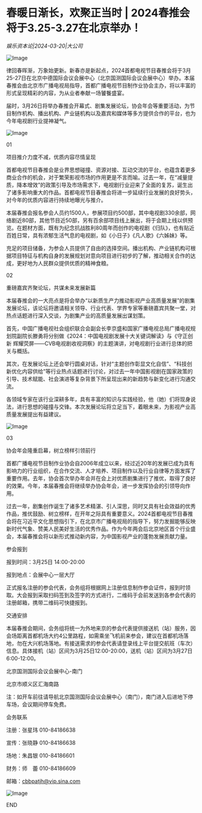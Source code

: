 # 春暖日渐长，欢聚正当时 | 2024春推会将于3.25-3.27在北京举办！

*娱乐资本论|2024-03-20|大公司*

![Image](https://p3-sign.toutiaoimg.com/tos-cn-i-6w9my0ksvp/78099426a9ef4b72ab8b073647236deb~tplv-tt-shrink:640:0.image?lk3s=06827d14&traceid=2024032019105212805669B7AA7DC80534&x-expires=2147483647&x-signature=CymxnPruicY28QV4xR8SPhJW8%2Bw%3D)

律回春晖渐，万象始更新。新春亦是新起点，2024首都电视节目春推会将于3月25-27日在北京中德国际会议会展中心（北京国测国际会议会展中心）举办。本届春推会由北京市广播电视局指导，首都广播电视节目制作业协会主办，将以丰富的形式呈现精彩的内容，为从业者奉献一场饕餮盛宴。

届时，3月26日将举办春推会开幕式、剧集发展论坛，协会年会等重要活动，为节目制作机构、播出机构、产业链机构以及嘉宾和媒体等多方提供合作的平台，也为今年电视剧行业提神凝气。

![Image](https://p26-sign.toutiaoimg.com/tos-cn-i-6w9my0ksvp/f15740d3ce2d4a429e777a1babe1420c~tplv-tt-shrink:640:0.image?lk3s=06827d14&traceid=2024032019105212805669B7AA7DC80534&x-expires=2147483647&x-signature=O%2BGmmNamOlTIhB9UU1QVP4sYzFg%3D)

01

项目推介力度不减，优质内容尽情呈现

首都电视节目春推会是业界思想碰撞、资源对接、互动交流的平台，也蕴含着更多商业合作的机会，对于繁荣影视市场的作用更是不言而喻。过去一年，在“减量提质，降本增效”的政策引导及市场需求下，电视剧行业迎来了全面的复苏，诞生出了诸多影响重大的作品。首都电视节目春推会将进一步延续行业发展的良好势头，对今年的优质内容进行持续地曝光与推介。

本届春推会报名参会人员约1500人，参展项目约500部，其中电视剧330余部，网络剧近80部，其他节目近50部，另有百余部项目线上展出，将于会期上线以供预览。在题材方面，既有为纪念抗战胜利80周年而创作的电视剧《归队》，也有贴近百姓日常，具有浓郁生活气息的电视剧，如《小日子》《凡人歌》《六姊妹》等。

充足的项目储备，为参会人员提供了自由的选择空间。播出机构、产业链机构可根据项目特征与机构自身的发展规划对意向项目进行初步的了解，推动相关合作的达成，更好地为人民群众提供优质的精神食粮。

02

重磅嘉宾齐聚论坛，共谋未来发展新篇

本届春推会的一大亮点是将会举办“以新质生产力推动影视产业高质量发展”的剧集发展论坛，该论坛将邀请相关领导、行业代表、学界专家等重磅嘉宾共聚一堂，对热点话题进行深入交谈，为剧集产业的高质量发展出谋划策。

首先，中国广播电视社会组织联合会副会长李京盛和国家广播电视总局广播电视规划院副院长滕勇将分别做《2024：中国电视剧发展十大关键词解读》与《守正创新 辉耀荧屏——CVB电视剧收视洞察》的主题演讲，对电视剧行业进行总体的把关与概括。

其次，在发展论坛上还会举行圆桌对话，针对“主题创作彰显文化自信”、“科技创新优化内容供给”等行业热点话题进行讨论，对过去一年中国影视剧在国家政策的引导、技术赋能、社会演进等复杂背景下所呈现出来的新趋势与新变化进行沟通交流。

各领域专家在该行业深耕多年，具有丰富的知识与实践经验，他（她）们将现身说法，进行思想的碰撞与交锋。本次发展论坛将立足当下，着眼未来，为影视产业高质量发展提出有益建议。

![Image](https://p3-sign.toutiaoimg.com/tos-cn-i-6w9my0ksvp/2dbdb04cb225428cbe87c42e72f4aa4e~tplv-tt-shrink:640:0.image?lk3s=06827d14&traceid=2024032019105212805669B7AA7DC80534&x-expires=2147483647&x-signature=XbDDMm7T3igJha0mxeP5ac7r5aY%3D)

03

协会年会隆重启幕，树立榜样引领前行

首都广播电视节目制作业协会自2006年成立以来，经过近20年的发展已成为具有影响力的行业组织，在合作交流、人才培养、项目制作以及行业自律等方面发挥了重要作用。去年，协会首次举办年会并在会上对优质剧集进行了推优，取得了良好的效果。今年，本届春推会将继续举办协会年会，进一步发挥协会的引领导向作用。

过去一年，剧集创作诞生了诸多艺术精湛、引人深思，同时又具有社会效益的优秀作品，推优鼓励、树立榜样，在开年之际具有重要意义。2024首都电视节目春推会将在习近平文化思想指引下，在北京市广播电视局的指导下，努力发掘能够反映新时代气象、赞美人民美好生活的优秀作品。作为今年两会后北京地区首个行业盛会，本届春推会将以新形式推动新内容，为中国影视产业的蓬勃发展贡献力量。

参会报到

报到时间：3月25日 14:00-20:00

报到地点：会展中心一层大厅

正式报名注册的参会代表，会务组将根据网上注册信息制作参会证件，报到时领取。大会报到采取扫码签到及签字的方式进行，二维码于会前发送到各参会代表的注册邮箱，携带二维码可快捷报到。

交通安排

本届春推会期间，会务组将统一为外地来京的参会代表提供接送机（站）服务，因会场距离首都机场大约4公里路程，如需乘坐飞机前来参会，建议在首都机场落地，勿在大兴机场落地。有接送需求的参会代表请登录线上平台提交航班（车次）信息。具体接机（站）区间为3月25日12:00-20:00，送机（站）区间为3月27日6:00-12:00。

北京国测国际会议会展中心-南门

北京市顺义区汇海南路

注：如开车前往请导航北京国测国际会议会展中心（南门），南门进入后进地下停车场，会议期间停车免费。

会务联系

注册：张星玮 010-84186638

宣传：张晓静 010-84186638

场地：朱昌银 010-84186601

财务：师　蕾 010-84186609

邮箱：cbbpatjh@vip.sina.com

![Image](https://p3-sign.toutiaoimg.com/tos-cn-i-6w9my0ksvp/1b59ba1b87e24f66a6684ff322f4bc6b~tplv-tt-shrink:640:0.image?lk3s=06827d14&traceid=2024032019105212805669B7AA7DC80534&x-expires=2147483647&x-signature=ZhAEHCMXxvsD0rX8rTkkuL%2FnG0Q%3D)

END

